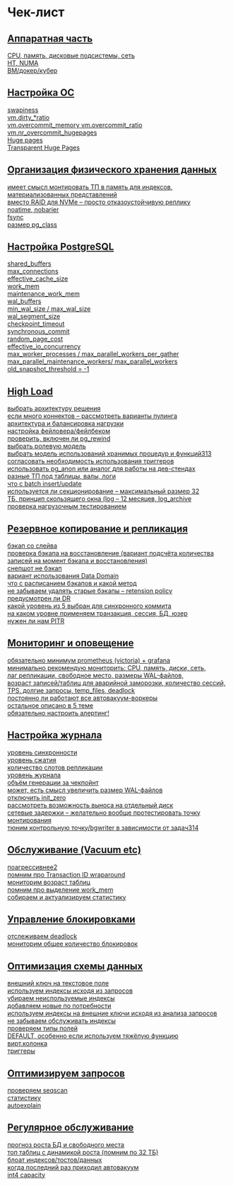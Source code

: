 # Чек-лист
## [Аппаратная часть]()
[CPU, память, дисковые подсистемы, сеть ]()  
[HT, NUMA]()  
[ВМ/докер/кубер]()  
## [Настройка ОС]()
[swapiness]()  
[vm.dirty_*ratio]()  
[vm.overcommit_memory vm.overcommit_ratio]()  
[vm.nr_overcommit_hugepages]()  
[Huge pages]()  
[Transparent Huge Pages]()  
## [Организация физического хранения данных]()
[имеет смысл монтировать ТП в память для индексов, материализованных представлений]()  
[вместо RAID для NVMe – просто отказоустойчивую реплику]()  
[noatime, nobarier]()  
[fsync]()  
[размер pg_class]()  
## [Настройка PostgreSQL]()
[shared_buffers]()  
[max_connections]()  
[effective_cache_size]()  
[work_mem]()  
[maintenance_work_mem]()  
[wal_buffers]()  
[min_wal_size / max_wal_size]()  
[wal_segment_size]()  
[checkpoint_timeout]()  
[synchronous_commit]()  
[random_page_cost]()  
[effective_io_concurrency]()  
[max_worker_processes / max_parallel_workers_per_gather]()  
[max_parallel_maintenance_workers/ max_parallel_workers]()  
[old_snapshot_threshold = -1]()  
## [High Load]()
[выбрать архитектуру решения]()  
[если много коннектов – рассмотреть варианты пулинга]()  
[архитектура и балансировка нагрузки]()  
[настройка фейловера/фейлбеком]()  
[проверить, включен ли pg_rewind]()  
[выбрать ролевую модель]()  
[выбрать модель использований хранимых процедур и функций313]()  
[согласовать необходимость использования триггеров]()  
[использовать pg_anon или аналог для работы на дев-стендах]()  
[разные ТП под таблицы, валы, логи]()  
[что с batch insert/update]()  
[используется ли секционирование – максимальный размер 32]()  
[ТБ, принцип скользящего окна (log – 12 месяцев, log_archive]()  
[проверка нагрузочным тестированием]()  
## [Резервное копирование и репликация]()
[бэкап со слейва]()  
[проверка бэкапа на восстановление (вариант подсчёта количества записей на момент бэкапа и восстановления)]()  
[снепшот не бэкап]()  
[вариант использования Data Domain]()  
[что с расписанием бэкапов и какой метод]()  
[не забываем удалять старые бэкапы – retension policy]()  
[предусмотрен ли DR]()  
[какой уровень из 5 выбран для синхронного коммита]()  
[на каком уровне применяем транзакция, сессия, БД, юзер]()  
[нужен ли нам PITR]()  
## [Мониторинг и оповещение]()
[обязательно минимум prometheus (victoria) + grafana]()  
[минимально рекомендую мониторить: CPU, память, диски, сеть,]()  
[лаг репликации, свободное место, размеры WAL-файлов,]()  
[возраст записей/таблиц для аварийной заморозки, количество сессий, TPS, долгие запросы, temp_files, deadlock]()  
[постоянно ли работают все автовакуум-воркеры]()  
[остальное описано в 5 теме]()  
[обязательно настроить алертинг!]()  
## [Настройка журнала]()
[уровень синхронности]()  
[уровень сжатия]()  
[количество слотов репликации]()  
[уровень журнала]()  
[объём генерации за чекпойнт]()  
[может, есть смысл увеличить размер WAL-файлов]()  
[отключить init_zero]()  
[рассмотреть возможность выноса на отдельный диск]()  
[сетевые задержки – желательно вообще протестировать точку монтирования]()  
[тюним контрольную точку/bgwriter в зависимости от задач314]()  
## [Обслуживание (Vacuum etc)]()
[поагрессивнее2]()  
[помним про Transaction ID wraparound]()  
[мониторим возраст таблиц]()  
[помним про выделение work_mem]()  
[собираем и актуализируем статистику]()  
## [Управление блокировками]()
[отслеживаем deadlock]()  
[мониторим общее количество блокировок]()  
## [Оптимизация схемы данных]()
[внешний ключ на текстовое поле]()  
[используем индексы исходя из запросов]()  
[убираем неиспользуемые индексы]()  
[добавляем новые по потребности]()  
[используем индексы на внешние ключи исходя из анализа запросов]()  
[не забываем обслуживать индексы]()  
[проверяем типы полей]()  
[DEFAULT, особенно если используем тяжёлую функцию]()  
[вирт.колонка]()  
[триггеры]()  
## [Оптимизируем запросов]()
[проверяем seqscan]()  
[статистику]()  
[autoexplain]()  
## [Регулярное обслуживание]()
[прогноз роста БД и свободного места]()  
[топ таблиц с динамикой роста (помним по 32 ТБ)]()  
[блоат индексов/тостов/данных]()  
[когда последний раз приходил автовакуум]()  
[int4 capacity]()  
  

